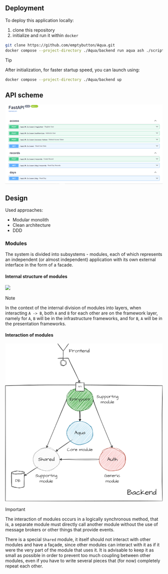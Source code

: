 ## Deployment
To deploy this application locally:
1. clone this repository
2. initialize and run it within `docker`

```bash
git clone https://github.com/emptybutton/Aqua.git
docker compose --project-directory ./Aqua/backend run aqua ash ./scripts/init-and-start.sh
```

> [!TIP]
> After initialization, for faster startup speed, you can launch using:
> ```bash
> docker compose --project-directory ./Aqua/backend up
> ```

## API scheme
<img src="https://github.com/emptybutton/Aqua/blob/main/backend/assets/api-view.png?raw=true"/>

## Design
Used approaches:
- Modular monolith
- Clean architecture
- DDD

### Modules
The system is divided into subsystems - modules, each of which represents an independent (or almost independent) application with its own external interface in the form of a facade.

#### Internal structure of modules
<picture>
 <source media="(prefers-color-scheme: dark)" srcset="https://github.com/emptybutton/Aqua/blob/main/backend/assets/module-structure-map/dark-theme.png?raw=true">
 <img src="https://github.com/emptybutton/Aqua/blob/main/backend/assets/module-structure-map/light-theme.png?raw=true">
</picture>

<span></sman>

> [!NOTE]
> In the context of the internal division of modules into layers, when interacting `A -> B`, both `A` and `B` for each other are on the framework layer, namely for `A`, `B` will be in the infrastructure frameworks, and for `B`, `A` will be in the presentation frameworks.

#### Interaction of modules
<picture>
 <source media="(prefers-color-scheme: dark)" srcset="https://github.com/emptybutton/Aqua/blob/main/backend/assets/module-relationship-map/dark-theme.png?raw=true">
 <img src="https://github.com/emptybutton/Aqua/blob/main/backend/assets/module-relationship-map/light-theme.png?raw=true">
</picture>

<span></sman>

> [!IMPORTANT]
> The interaction of modules occurs in a logically synchronous method, that is, a separate module must directly call another module without the use of message brokers or other things that provide events.
> 
> There is a special `Shared` module, it itself should not interact with other modules and have a façade, since other modules can interact with it as if it were the very part of the module that uses it. It is advisable to keep it as small as possible in order to prevent too much coupling between other modules, even if you have to write several pieces that (for now) completely repeat each other.
